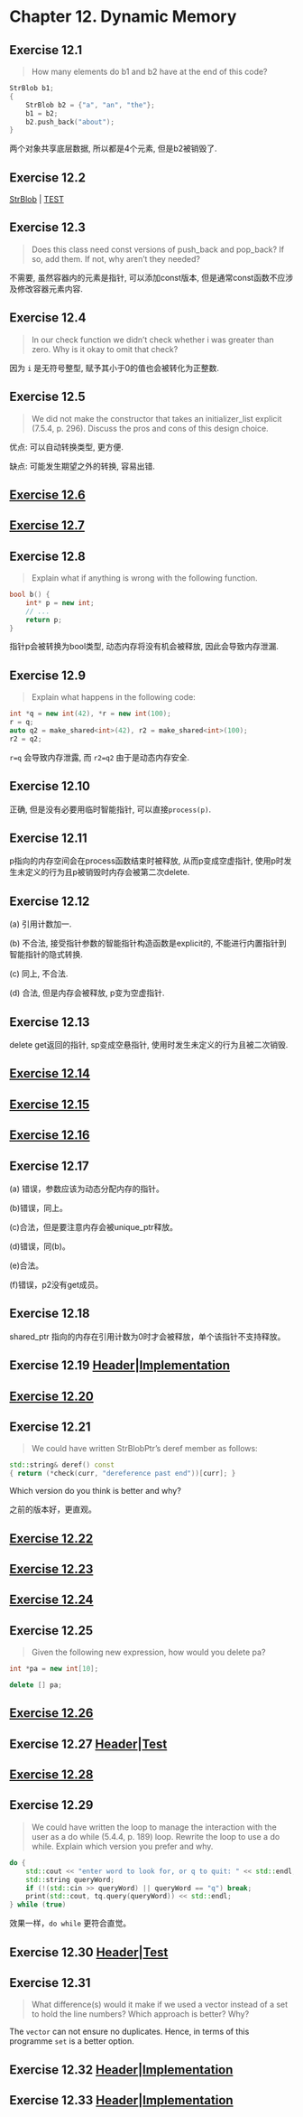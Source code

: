 # Chapter 12. Dynamic Memory

## Exercise 12.1

>How many elements do b1 and b2 have at the end of this code?

```cpp
StrBlob b1;
{
    StrBlob b2 = {"a", "an", "the"};
    b1 = b2;
    b2.push_back("about");
}
```

两个对象共享底层数据, 所以都是4个元素, 但是b2被销毁了.

## Exercise 12.2

[StrBlob](ex12_02.h) | [TEST](ex12_02_TEST.cpp)

## Exercise 12.3

>Does this class need const versions of push_back and pop_back? If so, add them. If not, why aren’t they needed?

不需要, 虽然容器内的元素是指针, 可以添加const版本, 但是通常const函数不应涉及修改容器元素内容.

## Exercise 12.4

>In our check function we didn’t check whether i was greater than zero. Why is it okay to omit that check?

因为 `i` 是无符号整型, 赋予其小于0的值也会被转化为正整数.

## Exercise 12.5

>We did not make the constructor that takes an initializer_list explicit (7.5.4, p. 296). Discuss the pros and cons of this design choice.

优点: 可以自动转换类型, 更方便.

缺点: 可能发生期望之外的转换, 容易出错.

## [Exercise 12.6](ex12_06.cpp)

## [Exercise 12.7](ex12_07.cpp)

## Exercise 12.8

>Explain what if anything is wrong with the following function.

```cpp
bool b() {
    int* p = new int;
    // ...
    return p;
}
```
指针p会被转换为bool类型, 动态内存将没有机会被释放, 因此会导致内存泄漏.

## Exercise 12.9

>Explain what happens in the following code:

```cpp
int *q = new int(42), *r = new int(100);
r = q;
auto q2 = make_shared<int>(42), r2 = make_shared<int>(100);
r2 = q2;
```

`r=q` 会导致内存泄露, 而 `r2=q2` 由于是动态内存安全.

## Exercise 12.10

正确, 但是没有必要用临时智能指针, 可以直接`process(p)`.

## Exercise 12.11

p指向的内存空间会在process函数结束时被释放, 从而p变成空虚指针, 使用p时发生未定义的行为且p被销毁时内存会被第二次delete.

## Exercise 12.12

(a) 引用计数加一.

(b) 不合法, 接受指针参数的智能指针构造函数是explicit的, 不能进行内置指针到智能指针的隐式转换.

(c) 同上, 不合法.

(d) 合法, 但是内存会被释放, p变为空虚指针.

## Exercise 12.13

delete get返回的指针, sp变成空悬指针, 使用时发生未定义的行为且被二次销毁.

## [Exercise 12.14](ex12_14.cpp)

## [Exercise 12.15](ex12_15.cpp)

## [Exercise 12.16](ex12_16.cpp)

## Exercise 12.17

(a) 错误，参数应该为动态分配内存的指针。

(b)错误，同上。

(c)合法，但是要注意内存会被unique_ptr释放。

(d)错误，同(b)。

(e)合法。

(f)错误，p2没有get成员。

## Exercise 12.18

shared_ptr 指向的内存在引用计数为0时才会被释放，单个该指针不支持释放。

## Exercise 12.19 [Header](ex12_19.h)|[Implementation](ex12_19.cpp)

## [Exercise 12.20](ex12_20.cpp)

## Exercise 12.21

>We could have written StrBlobPtr’s deref member as follows:

```cpp
std::string& deref() const
{ return (*check(curr, "dereference past end"))[curr]; }
```

Which version do you think is better and why?

之前的版本好，更直观。

## [Exercise 12.22](ex12_22.h)

## [Exercise 12.23](ex12_23.cpp)

## [Exercise 12.24](ex12_24.cpp)

## Exercise 12.25

>Given the following new expression, how would you delete pa?

```cpp
int *pa = new int[10];
```

```cpp
delete [] pa;
```

## [Exercise 12.26](ex12_26.cpp)

## Exercise 12.27 [Header](ex12_27.h)|[Test](ex12_27.cpp)

## [Exercise 12.28](ex12_28.cpp)

## Exercise 12.29

>We could have written the loop to manage the interaction with the user as a do while (5.4.4, p. 189) loop. Rewrite the loop to use a do while. Explain which version you prefer and why.

```cpp
do {
    std::cout << "enter word to look for, or q to quit: " << std::endl;
    std::string queryWord;
    if (!(std::cin >> queryWord) || queryWord == "q") break;
    print(std::cout, tq.query(queryWord)) << std::endl;
} while (true)
```

效果一样，`do while` 更符合直觉。

## Exercise 12.30 [Header](ex12_30.h)|[Test](ex12_30_TEST.cpp)

## Exercise 12.31

>What difference(s) would it make if we used a vector instead of a set to hold the line numbers? Which approach is better? Why?

The `vector` can not ensure no duplicates. Hence, in terms of this programme `set` is a better option.

## Exercise 12.32 [Header](ex12_32.h)|[Implementation](ex12_32.cpp)

## Exercise 12.33 [Header](ex12_33.h)|[Implementation](ex12_33.cpp)
